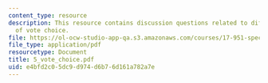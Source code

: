 ```yaml
---
content_type: resource
description: This resource contains discussion questions related to different models
  of vote choice.
file: https://ol-ocw-studio-app-qa.s3.amazonaws.com/courses/17-951-special-graduate-topic-in-political-science-political-behavior-fall-2005/e4bfd2c05dc9d974d6b76d161a782a7e_5_vote_choice.pdf
file_type: application/pdf
resourcetype: Document
title: 5_vote_choice.pdf
uid: e4bfd2c0-5dc9-d974-d6b7-6d161a782a7e
---
```

